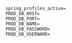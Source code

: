 

```properties
spring_profiles_active=
PROD_DB_HOST=
PROD_DB_PORT=
PROD_DB_NAME=
PROD_DB_PASSWORD=
PROD_DB_USERNAME=
```
